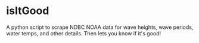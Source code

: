 # isItGood
A python script to scrape NDBC NOAA data for wave heights, wave periods, water temps, and other details.  Then lets you know if it's good!
